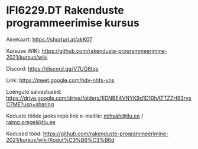 # IFI6229.DT Rakenduste programmeerimise kursus

Ainekaart: https://shorturl.at/akK07

Kursuse WIKI: https://github.com/rakenduste-programmeerimine-2021/kursus/wiki

Discord: https://discord.gg/V7UG6tqs

Link: https://meet.google.com/hdv-nhfs-vns

Loengute salvestused: https://drive.google.com/drive/folders/1jDNBE4VNYK9d1D10hATTZZH93ryxC7ME?usp=sharing

Koduste tööde jaoks repo link e-mailile: mihvah@tlu.ee / raimo.pregel@tlu.ee

Kodused tööd: https://github.com/rakenduste-programmeerimine-2021/kursus/wiki/Kodut%C3%B6%C3%B6d
